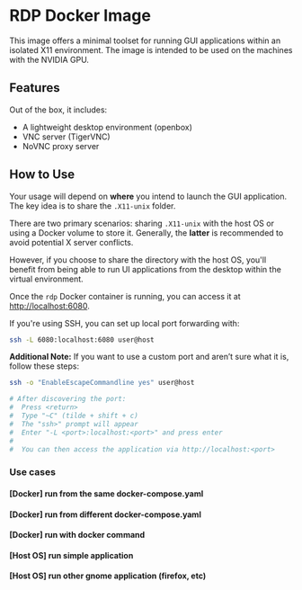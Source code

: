 # RDP Docker Image

This image offers a minimal toolset for running GUI applications within an isolated X11 environment.
The image is intended to be used on the machines with the NVIDIA GPU.

## Features

Out of the box, it includes:

* A lightweight desktop environment (openbox)
* VNC server (TigerVNC)
* NoVNC proxy server

## How to Use

Your usage will depend on **where** you intend to launch the GUI application. The key idea is to share the `.X11-unix` folder.

There are two primary scenarios: sharing `.X11-unix` with the host OS or using a Docker volume to store it. Generally, the **latter** is recommended to avoid potential X server conflicts.

However, if you choose to share the directory with the host OS, you'll benefit from being able to run UI applications from the desktop within the virtual environment.

Once the `rdp` Docker container is running, you can access it at [http://localhost:6080](http://localhost:6080).

If you're using SSH, you can set up local port forwarding with:

```bash
ssh -L 6080:localhost:6080 user@host
```

**Additional Note:** If you want to use a custom port and aren’t sure what it is, follow these steps:

```bash
ssh -o "EnableEscapeCommandline yes" user@host

# After discovering the port:
#  Press <return>
#  Type "~C" (tilde + shift + c)
#  The "ssh>" prompt will appear
#  Enter "-L <port>:localhost:<port>" and press enter
#
#  You can then access the application via http://localhost:<port>
```

### Use cases

#### [Docker] run from the same docker-compose.yaml

#### [Docker] run from different docker-compose.yaml

#### [Docker] run with docker command

#### [Host OS] run simple application

#### [Host OS] run other gnome application (firefox, etc)
